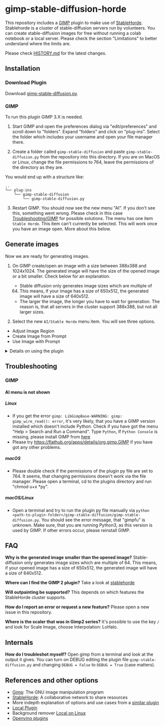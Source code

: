 
# gimp-stable-diffusion-horde

This repository includes a [GIMP](https://gimp.org) plugin to make
use of [StableHorde](https://stablehorde.net). Stablehorde is a
cluster of stable-diffusion servers run by volunteers. You can create
stable-diffusion images for free without running a colab notebook
or a local server. Please check the section "Limitations" to better
understand where the limits are.

Please check [HISTORY.md](/stablehorde/HISTORY.md) for the latest
changes.

## Installation
### Download Plugin

Download [gimp-stable-diffusion.py](https://github.com/ikks/gimp-stable-diffusion/blob/main/stablehorde-gimp3/gimp-stable-diffusion.py).

### GIMP

To run this plugin GIMP 3.X is needed.

1. Start GIMP and open the preferences dialog via "edit/preferences"
and scroll down to "folders". Expand "folders" and click on
"plug-ins". Select the folder which includes your username and open
your file manager there.

2. Create a folder called `gimp-stable-diffusion` and paste
`gimp-stable-diffusion.py` from the repository into this directory. If
you are on MacOS or Linux, change the file permissions to 764, leave
the permissions of the directory as they are.

You would end up with a structure like:
```
..
└── plug-ins
    └── gimp-stable-diffusion
        └── gimp-stable-diffusion.py
```

3. Restart GIMP. You should now see the new menu "AI". If you
don't see this, something went wrong. Please check in this case
[Troubleshooting/GIMP](#gimp-1) for possible solutions. The menu has one item
`Stable Horde`. This item can't currently be selected. This will work
once you have an image open. More about this below.

## Generate images
Now we are ready for generating images.

1. On GIMP create/open an image with a size between 388x388 and
1024x1024. The generated image will have the size of the opened image
or a bit smaller. Check below for an explanation.
   - Stable diffusion only generates image sizes which are multiple of
   64. This means, if your image has a size of 650x512, the generated
   image will have a size of 640x512.
   - The larger the image, the longer you have to wait for
   generation. The reason is, that all servers in the cluster support
   388x388, but not all larger sizes.

2. Select the new `AI/Stable Horde` menu item. You will see three options.
  - Adjust Image Region
  - Create Image from Prompt
  - Use Image with Prompt

<details>
  <summary>Details on using the plugin</summary>

- **Init Strength:** How much the AI should take the init image into
account. The higher the value, the more will the generated image look
like the init image. 0.3 is a good value to use.

- **Prompt Strength:** How much the AI should follow the prompt. The
higher the value, the more the AI will generate an image which looks
like your prompt. 7.5 is a good value to use.

- **Steps:** How many steps the AI should use to generate the
image. The higher the value, the more the AI will work on details. But
it also means, the longer the generation takes and the more the GPU
is used. 50 is a good value to use.

- **Seed:** This parameter is optional. If it is empty, a random seed
will be generated on the server. If you use a seed, the same image is
generated again in the case the same parameters for init strength,
steps, etc. are used. A slightly different image will be generated,
if the parameters are modified. You find the seed in an additional
layer at the top left.

- **NSFW:** If you want to send a prompt, which is excplicitly NSFW
(Not Safe For Work).
    - If you flag your request as NSFW, only servers, which accept
    NSFW prompts, work on the request. It's very likely, that it
    takes then longer than usual to generate the image. If you don't
    flag the prompt, but it is NSFW, you will receive a black image.
    - If you didn't flag your request as NSFW and don't prompt NSFW,
    you will receive in some cases a black image, although it's not
    NSFW (false positive). Just rerun the generation in that case.

- **Prompt:** How the generated image should look like.

- **API key:** This parameter is optional. If you don't enter an
API key, you run the image generation as anonymous. The downside
is, that you will have then the lowest priority in the generation
queue. For that reason it is recommended registering for free on
[StableHorde](https://stablehorde.net) and getting an API key.

- **Max Wait:** The maximum time in minutes you want to wait until
image generation is finished. When the max time is reached, a timeout
happens and the generation request is stopped.

3. Click on the OK button. The values you inserted into the dialog
will be transmitted to the server, which dispatches the request now to
one of the stable-diffusion servers in the cluster. Your generation
request is added to queue. You can see the queue position and the
remaining wait time in the status bar of the dialog. When the image
has been generated successfully, it will be shown as a new image in
GIMP. The used seed is shown at the top left in an additional layer.

## Inpainting
Inpainting means replacing a part of an existing image. For example if
you don't like the face on an image, you can replace it. **Inpainting
is currently still in experimental stage. So, please don't expect
perfect results.** The experimental stage is caused by the server
side and not by GIMP.

For inpainting it's necessary to prepare the input image because the
AI needs to know which part you want to replace. For this purpose
you replace this image part by transparency. To do so, open the init
image in GIMP and select "Layer/Transparency/Add alpha channel". Select
now the part of the image which should be replaced and delete it. You
can also use the eraser tool.

For the prompt you use now a description of the new image. For example
the image shows currently "a little girl running over a meadow with
a balloon" and you want to replace the balloon by a parachute. You
just write now "a little girl running over a meadow with a parachute".

## Limitations
- **Generation speed:** StableHorde is a cluster of stable-diffusion
servers run by volunteers. The generation speed depends on how many
servers are in the cluster, which hardware they use and how many others
want to generate with StableHorde. The upside is, that StableHorde is
free to use, the downside that the generation speed is unpredictable.

- **Privacy:** The privacy StableHorde offers is similar to generating
in a public discord channel. So, please assume, that neither your
prompts nor your generated images are private.

- **Features:** Currently text2img, img2img and inpainting are
supported. As soon as StableHorde supports outpainting, this will be
available in the plugin too.

</details>
  
## Troubleshooting
### GIMP
#### AI menu is not shown
##### Linux

* If you get the error ```gimp: LibGimpBase-WARNING: gimp:
gimp_wire_read(): error```, it's very likely, that you have a GIMP
version installed which doesn't include Python. Check if you have
got the menu "Help > Search and Run a Command". Type `Python`, If
`Python Console` is missing, please
install GIMP from [here](https://www.gimp.org/downloads/)
* Please try https://flathub.org/apps/details/org.gimp.GIMP if you
have got any other problems.

##### macOS

* Please double check if the permissions of the plugin py file are set
to 764. It seems, that changing permissions doesn't work via the file
manager. Please open a terminal, cd to the plugins directory and run
"chmod u+x *py".

##### macOS/Linux

* Open a terminal and try to run the plugin py file manually via
```python <path-to-plugin-folder>/gimp-stable-diffusion/gimp-stable-diffusion.py```.
You should see the error message, that "gimpfu" is unknown. Make sure,
that you are running Python3, as this version is used by GIMP. If
other errors occur, please reinstall GIMP.

## FAQ

**Why is the generated image smaller than the opened image?**
Stable-diffusion only generates image sizes which are multiple of
64. This means, if your opened image has a size of 650x512, the
generated image will have a size of 640x512.

**Where can I find the GIMP 2 plugin?** Take a look at
[stablehorde](../stablehorde/README.md)

**Will outpainting be supported?** This depends on which features
the StableHorde cluster supports.

**How do I report an error or request a new feature?** Please open
a new issue in this repository.

**Where is the scaler that was in Gimp2 series?** It's possible to
use the key `/` and look for Scale Image, choose Interpolation: LoHalo.

## Internals

**How do I troubleshot myself?** Open gimp from a terminal and look
at the output it gives.  You can turn on DEBUG editing the plugin file
`gimp-stable-diffusion.py` and changing `DEBUG = False` to
`DEBUG = True` (case matters).

## References and other options

* [Gimp](https://gimp.org): The GNU image manipulation program
* [StableHorde](https://stablehorde.net): A collaborative network to share resources
* More indepth explanation of options and use cases from a
[similar
plugin](https://opencreativecloud.com/gimp-stable-diffusion-integration/)
* [Local Plugin](https://github.com/kritiksoman/GIMP-ML)
* Background remover [Local on Linux](https://github.com/manu12121999/GIMP-Background-Remover)
* [Openvino plugins](https://github.com/intel/openvino-ai-plugins-gimp)

